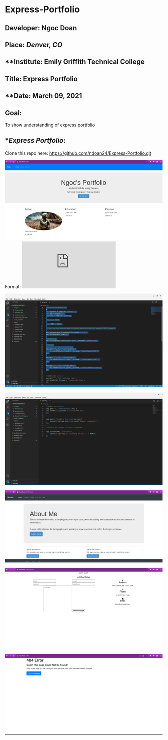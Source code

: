 # Express-Portfolio


## **Developer**: Ngoc Doan
## **Place:** *Denver, CO*
## **Institute: Emily Griffith Technical College
## **Title**: Express Portfolio  


## **Date: March 09, 2021
## **Goal**:
To show understanding of express portfolio

## **Express Portfolio*:

Clone this repo here: https://github.com/ndoan24/Express-Portfolio.git


![GitHub Logo](images/ExpresPortfolio.png)
Format: ![Server.JS Code](https://github.com/ndoan24/Express-Portfolio/blob/main/server.js)


![GitHub Logo](images/code1.png)


![GitHub Logo](images/code2.png)



![GitHub Logo](images/aboutme.png)


![GitHub Logo](images/contactme.png)


![GitHub Logo](images/404error.png)
